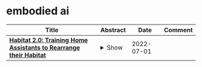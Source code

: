 # embodied ai

| **Title** | **Abstract** | **Date** | **Comment** |
| --- | --- | --- | --- |
| **[Habitat 2.0: Training Home Assistants to Rearrange their Habitat](http://arxiv.org/abs/2106.14405v2)** | <details><summary>Show</summary><p>We introduce Habitat 2.0 (H2.0), a simulation platform for training virtual robots in interactive 3D environments and complex physics-enabled scenarios. We make comprehensive contributions to all levels of the embodied AI stack - data, simulation, and benchmark tasks. Specifically, we present: (i) ReplicaCAD: an artist-authored, annotated, reconfigurable 3D dataset of apartments (matching real spaces) with articulated objects (e.g. cabinets and drawers that can open/close); (ii) H2.0: a high-performance physics-enabled 3D simulator with speeds exceeding 25,000 simulation steps per second (850x real-time) on an 8-GPU node, representing 100x speed-ups over prior work; and, (iii) Home Assistant Benchmark (HAB): a suite of common tasks for assistive robots (tidy the house, prepare groceries, set the table) that test a range of mobile manipulation capabilities. These large-scale engineering contributions allow us to systematically compare deep reinforcement learning (RL) at scale and classical sense-plan-act (SPA) pipelines in long-horizon structured tasks, with an emphasis on generalization to new objects, receptacles, and layouts. We find that (1) flat RL policies struggle on HAB compared to hierarchical ones; (2) a hierarchy with independent skills suffers from 'hand-off problems', and (3) SPA pipelines are more brittle than RL policies.</p></details> | 2022-07-01 |  |